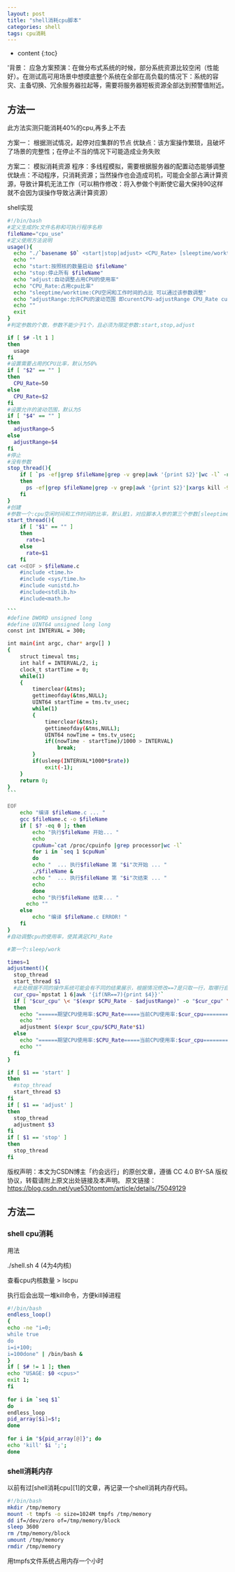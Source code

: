 ```yaml
---
layout: post
title: "shell消耗cpu脚本"
categories: shell
tags: cpu消耗
---
```

* content
{:toc}

'背景：
应急方案预演：在做分布式系统的时候，部分系统资源比较空闲（性能好）。在测试高可用场景中想摸底整个系统在全部在高负载的情况下：系统的容灾、主备切换、冗余服务器拉起等，需要将服务器短板资源全部达到预警值附近。




## 方法一

此方法实测只能消耗40%的cpu,再多上不去

方案一：
根据测试情况，起停对应集群的节点
优缺点：该方案操作繁琐，且破坏了场景的完整性；在停止不当的情况下可能造成业务失败

方案二：
模拟消耗资源
程序：多线程模拟，需要根据服务器的配置动态能够调整
优缺点：不动程序，只消耗资源；当然操作也会造成司机，可能会全部占满计算资源，导致计算机无法工作（可以稍作修改：将入参做个判断使它最大保持90这样就不会因为误操作导致沾满计算资源）

shell实现

```bash
#!/bin/bash
#定义生成的c文件名称和可执行程序名称
fileName="cpu_use"
#定义使用方法说明
usage(){
  echo "./`basename $0` <start|stop|adjust> <CPU_Rate> [sleeptime/worktime] [adjustRange]"
  echo ""
  echo "start:按照核的数量启动 $fileName"
  echo "stop:停止所有 $fileName"
  echo "adjust:自动调整占用CPU的使用率"
  echo "CPU_Rate:占用cpu比率"
  echo "sleeptime/worktime:CPU空闲和工作时间的占比 可以通过该参数调整"
  echo "adjustRange:允许CPU的波动范围 即curentCPU-adjustRange CPU_Rate curentCPU+adjustRange就不再调整"
  echo ""
  exit 
}
#判定参数的个数，参数不能少于1个，且必须为限定参数:start,stop,adjust

if [ $# -lt 1 ]
then
  usage
fi
#设置需要占用的CPU比率，默认为50%
if [ "$2" == "" ]
then
  CPU_Rate=50
else
  CPU_Rate=$2
fi
#设置允许的波动范围，默认为5
if [ "$4" == "" ]
then
  adjustRange=5
else
  adjustRange=$4
fi
#停止
#没有参数
stop_thread(){
    if [ `ps -ef|grep $fileName|grep -v grep|awk '{print $2}'|wc -l` -ne 0 ]
    then
      ps -ef|grep $fileName|grep -v grep|awk '{print $2}'|xargs kill -9
    fi
}
#创建
#参数一个:cpu空闲时间和工作时间的比率，默认是1，对应脚本入参的第三个参数[sleeptime/worktime]
start_thread(){
    if [ "$1" == "" ]
    then
      rate=1
    else
      rate=$1
    fi
cat <<EOF > $fileName.c
    #include <time.h>
    #include <sys/time.h>
    #include <unistd.h>
    #include<stdlib.h>
    #include<math.h>

​```
#define DWORD unsigned long  
#define UINT64 unsigned long long  
const int INTERVAL = 300;

int main(int argc, char* argv[] )
{
    struct timeval tms;
    int half = INTERVAL/2, i;
    clock_t startTime = 0;
    while(1)
    {
        timerclear(&tms);
        gettimeofday(&tms,NULL);
        UINT64 startTime = tms.tv_usec;
        while(1)
        {
            timerclear(&tms);
            gettimeofday(&tms,NULL);
            UINT64 nowTime = tms.tv_usec;
            if((nowTime - startTime)/1000 > INTERVAL)
                break;
        }
        if(usleep(INTERVAL*1000*$rate))
            exit(-1);    
    }
    return 0;
}
​```

EOF
    echo "编译 $fileName.c ... "
    gcc $fileName.c -o $fileName
    if [ $? -eq 0 ]; then
        echo "执行$fileName 开始... "
        echo
        cpuNum=`cat /proc/cpuinfo |grep processor|wc -l`
        for i in `seq 1 $cpuNum`
        do
        echo "  ... 执行$fileName 第 "$i"次开始 ... "
        ./$fileName &
        echo "  ... 执行$fileName 第 "$i"次结束 ... "
        echo
        done
        echo "执行$fileName 结束... "
      echo ""
    else
        echo "编译 $fileName.c ERROR! "
    fi
}
#自动调整cpu的使用率，使其满足CPU_Rate

#第一个:sleep/work

times=1
adjustment(){
  stop_thread
  start_thread $1
  #此处根据不同的操作系统可能会有不同的结果展示，根据情况修改==7是只取一行，取哪行自己定但不能是第一行 $4对应us%使用率
  cur_cpu=`mpstat 1 6|awk '{if(NR==7){print $4}}'`
  if [ "$cur_cpu" \< "$(expr $CPU_Rate - $adjustRange)" -o "$cur_cpu" \> "$(expr $CPU_Rate + $adjustRange)" ]
  then
    echo "======期望CPU使用率:$CPU_Rate=====当前CPU使用率:$cur_cpu==========开始第【$((times++))】次调整==========="
    echo ""
    adjustment $(expr $cur_cpu/$CPU_Rate*$1)
  else
    echo "======期望CPU使用率:$CPU_Rate=====当前CPU使用率:$cur_cpu==========结束调整并退出========="
    echo ""
  fi
}

if [ $1 == 'start' ]
then
  #stop_thread
  start_thread $3
fi
if [ $1 == 'adjust' ]
then
  stop_thread
  adjustment $3
fi
if [ $1 == 'stop' ]
then
  stop_thread
fi
```

版权声明：本文为CSDN博主「约会远行」的原创文章，遵循 CC 4.0 BY-SA 版权协议，转载请附上原文出处链接及本声明。
原文链接：https://blog.csdn.net/yue530tomtom/article/details/75049129



## 方法二

### shell cpu消耗

用法

./shell.sh 4 (4为4内核)

查看cpu内核数量 > lscpu

执行后会出现一堆kill命令，方便kill掉进程

```bash
#!/bin/bash  
endless_loop()  
{  
echo -ne "i=0; 
while true 
do 
i=i+100; 
i=100done" | /bin/bash &  
}  
if [ $# != 1 ]; then  
echo "USAGE: $0 <cpus>"  
exit 1;  
fi  
  
for i in `seq $1`  
do  
endless_loop  
pid_array[$i]=$!;  
done  
  
for i in "${pid_array[@]}"; do  
echo 'kill' $i ';';  
done
```



### shell消耗内存

以前有过[shell消耗cpu][1]的文章，再记录一个shell消耗内存代码。



  ```bash
#!/bin/bash  
mkdir /tmp/memory  
mount -t tmpfs -o size=1024M tmpfs /tmp/memory  
dd if=/dev/zero of=/tmp/memory/block  
sleep 3600  
rm /tmp/memory/block  
umount /tmp/memory  
rmdir /tmp/memory  
  ```

用tmpfs文件系统占用内存一个小时


